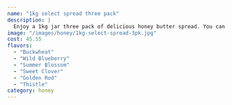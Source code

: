 ```yaml
---
name: "1kg select spread three pack"
description: |
  Enjoy a 1kg jar three pack of delicious honey butter spread. You can choose from our variety of honey spread flavours  for your three jars and the quantity you want to purchase.
image: "/images/honey/1kg-select-spread-3pk.jpg"
cost: 45.55
flavors:
  - "Buckwheat"
  - "Wild Blueberry"
  - "Summer Blossom"
  - "Sweet Clover"
  - "Golden Rod"
  - "Thistle"
category: honey
---
```

